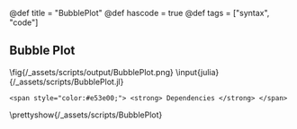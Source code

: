 @def title = "BubblePlot"
@def hascode = true
@def tags = ["syntax", "code"]

## Bubble Plot

\fig{/_assets/scripts/output/BubblePlot.png}
\input{julia}{/_assets/scripts/BubblePlot.jl}
~~~
<span style="color:#e53e00;"> <strong> Dependencies </strong> </span>
~~~
\prettyshow{/_assets/scripts/BubblePlot}
